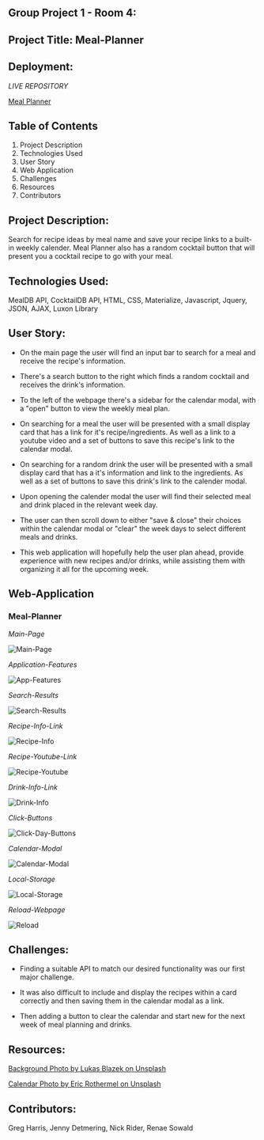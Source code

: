 ## Group Project 1 - Room 4:
## Project Title: Meal-Planner

## Deployment:

*LIVE REPOSITORY*

<a href="https://rsowald.github.io/GroupProject-FoodPlanner/">Meal Planner<a>

## Table of Contents

1) Project Description
2) Technologies Used
3) User Story
4) Web Application
5) Challenges
6) Resources
7) Contributors

## Project Description:
Search for recipe ideas by meal name and save your recipe links to a built-in weekly calender. Meal Planner also has a random cocktail button that will present you a cocktail recipe to go with your meal.

## Technologies Used:
MealDB API, CocktailDB API, HTML, CSS, Materialize, Javascript, Jquery, JSON, AJAX, Luxon Library

## User Story:

- On the main page the user will find an input bar to search for a meal and receive the recipe's information.

- There's a search button to the right which finds a random cocktail and receives the drink's information.

- To the left of the webpage there's a sidebar for the calendar modal, with a "open" button to view the weekly meal plan.

- On searching for a meal the user will be presented with a small display card that has a link for it's recipe/ingredients. As well as a link to a youtube video and a set of buttons to save this recipe's link to the calendar modal.

- On searching for a random drink the user will be presented with a small display card that has a it's information and link to the ingredients. As well as a set of buttons to save this drink's link to the calender modal.

- Upon opening the calender modal the user will find their selected meal and drink placed in the relevant week day. 

- The user can then scroll down to either "save & close" their choices within the calendar modal or "clear" the week days to select different meals and drinks. 

- This web application will hopefully help the user plan ahead, provide experience with new recipes and/or drinks, while assisting them with organizing it all for the upcoming week.

## Web-Application
### Meal-Planner

*Main-Page*

![Main-Page](https://user-images.githubusercontent.com/73864182/107625175-c9738600-6c10-11eb-8b37-086a4e0cdcbe.PNG)

*Application-Features*

![App-Features](https://user-images.githubusercontent.com/73864182/107625212-d85a3880-6c10-11eb-9a14-873378b4f056.png)

*Search-Results*

![Search-Results](https://user-images.githubusercontent.com/73864182/107625277-f2941680-6c10-11eb-8864-7425b657b416.PNG)

*Recipe-Info-Link*

![Recipe-Info](https://user-images.githubusercontent.com/73864182/107625476-3850df00-6c11-11eb-918c-01955cd8324f.PNG)

*Recipe-Youtube-Link*

![Recipe-Youtube](https://user-images.githubusercontent.com/73864182/107625535-4dc60900-6c11-11eb-819a-c4d958f516b8.PNG)

*Drink-Info-Link*

![Drink-Info](https://user-images.githubusercontent.com/73864182/107625923-e3619880-6c11-11eb-80c2-05fbc8d80453.PNG)

*Click-Buttons*

![Click-Day-Buttons](https://user-images.githubusercontent.com/73864182/107625341-0b043100-6c11-11eb-8ff0-7ca1a3ba27fa.PNG)

*Calendar-Modal*

![Calendar-Modal](https://user-images.githubusercontent.com/73864182/107626052-13a93700-6c12-11eb-887c-310b192f333e.PNG)

*Local-Storage*

![Local-Storage](https://user-images.githubusercontent.com/73864182/107626177-45220280-6c12-11eb-9010-14d66a12a275.PNG)

*Reload-Webpage*

![Reload](https://user-images.githubusercontent.com/73864182/107626247-5c60f000-6c12-11eb-8274-f91dd9e5cd01.PNG)

## Challenges:
- Finding a suitable API to match our desired functionality was our first major challenge. 

- It was also difficult to include and display the recipes within a card correctly and then saving them in the calendar modal as a link. 

- Then adding a button to clear the calendar and start new for the next week of meal planning and drinks.

## Resources:
<a href="https://unsplash.com/@goumbik?utm_source=unsplash&utm_medium=referral&utm_content=creditCopyText/">Background Photo by Lukas Blazek on Unsplash<a>

<a href="https://unsplash.com/@erothermel?utm_source=unsplash&utm_medium=referral&utm_content=creditCopyText/">Calendar Photo by Eric Rothermel on Unsplash</a>

## Contributors:
Greg Harris, Jenny Detmering, Nick Rider, Renae Sowald